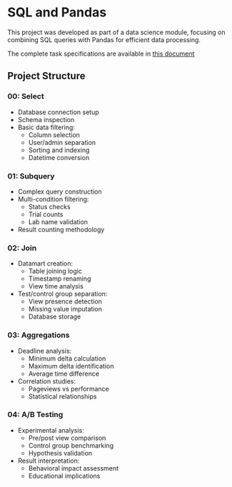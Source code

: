 # SQL and Pandas 

This project was developed as part of a data science module, focusing on combining SQL queries with Pandas for efficient data processing.  

The complete task specifications are available in [this document](README-full.md)  

## Project Structure  

### 00: Select  
- Database connection setup  
- Schema inspection  
- Basic data filtering:  
  - Column selection  
  - User/admin separation  
  - Sorting and indexing  
  - Datetime conversion  

### 01: Subquery  
- Complex query construction  
- Multi-condition filtering:  
  - Status checks  
  - Trial counts  
  - Lab name validation  
- Result counting methodology  

### 02: Join  
- Datamart creation:  
  - Table joining logic  
  - Timestamp renaming  
  - View time analysis  
- Test/control group separation:  
  - View presence detection  
  - Missing value imputation  
  - Database storage  

### 03: Aggregations  
- Deadline analysis:  
  - Minimum delta calculation  
  - Maximum delta identification  
  - Average time difference  
- Correlation studies:  
  - Pageviews vs performance  
  - Statistical relationships  

### 04: A/B Testing  
- Experimental analysis:  
  - Pre/post view comparison  
  - Control group benchmarking  
  - Hypothesis validation  
- Result interpretation:  
  - Behavioral impact assessment  
  - Educational implications  
